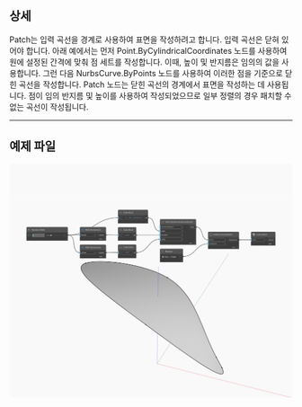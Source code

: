 ## 상세
Patch는 입력 곡선을 경계로 사용하여 표면을 작성하려고 합니다. 입력 곡선은 닫혀 있어야 합니다. 아래 예에서는 먼저 Point.ByCylindricalCoordinates 노드를 사용하여 원에 설정된 간격에 맞춰 점 세트를 작성합니다. 이때, 높이 및 반지름은 임의의 값을 사용합니다. 그런 다음 NurbsCurve.ByPoints 노드를 사용하여 이러한 점을 기준으로 닫힌 곡선을 작성합니다. Patch 노드는 닫힌 곡선의 경계에서 표면을 작성하는 데 사용됩니다. 점이 임의 반지름 및 높이를 사용하여 작성되었으므로 일부 정렬의 경우 패치할 수 없는 곡선이 작성됩니다.
___
## 예제 파일

![Patch](./Autodesk.DesignScript.Geometry.Curve.Patch_img.jpg)

